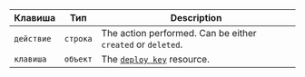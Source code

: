 | Клавиша    | Тип      | Description                                                    |
| ---------- | -------- | -------------------------------------------------------------- |
| `действие` | `строка` | The action performed. Can be either `created` or `deleted`.    |
| `клавиша`  | `объект` | The [`deploy key`](/v3/repos/keys/#get-a-deploy-key) resource. |
